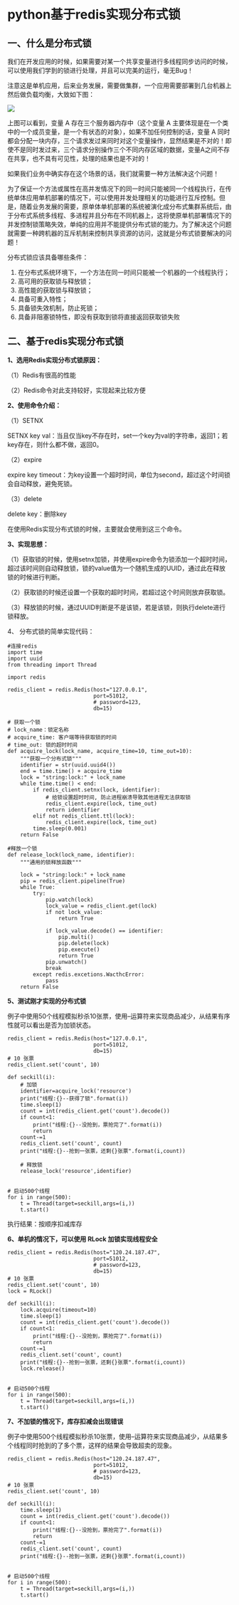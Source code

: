 # python基于redis实现分布式锁

## 一、什么是分布式锁
我们在开发应用的时候，如果需要对某一个共享变量进行多线程同步访问的时候，可以使用我们学到的锁进行处理，并且可以完美的运行，毫无Bug！

注意这是单机应用，后来业务发展，需要做集群，一个应用需要部署到几台机器上然后做负载均衡，大致如下图：

![](https://github.com/xiaonian0430/InterviewFamily/blob/master/imgs/redis/11/%E5%88%86%E5%B8%83%E5%BC%8F%E9%94%81.png)

上图可以看到，变量 A 存在三个服务器内存中（这个变量 A 主要体现是在一个类中的一个成员变量，是一个有状态的对象），如果不加任何控制的话，变量 A 同时都会分配一块内存，三个请求发过来同时对这个变量操作，显然结果是不对的！即使不是同时发过来，三个请求分别操作三个不同内存区域的数据，变量A之间不存在共享，也不具有可见性，处理的结果也是不对的！

如果我们业务中确实存在这个场景的话，我们就需要一种方法解决这个问题！

为了保证一个方法或属性在高并发情况下的同一时间只能被同一个线程执行，在传统单体应用单机部署的情况下，可以使用并发处理相关的功能进行互斥控制。但是，随着业务发展的需要，原单体单机部署的系统被演化成分布式集群系统后，由于分布式系统多线程、多进程并且分布在不同机器上，这将使原单机部署情况下的并发控制锁策略失效，单纯的应用并不能提供分布式锁的能力。为了解决这个问题就需要一种跨机器的互斥机制来控制共享资源的访问，这就是分布式锁要解决的问题！

分布式锁应该具备哪些条件：

1. 在分布式系统环境下，一个方法在同一时间只能被一个机器的一个线程执行；
2. 高可用的获取锁与释放锁；
3. 高性能的获取锁与释放锁；
4. 具备可重入特性；
5. 具备锁失效机制，防止死锁；
6. 具备非阻塞锁特性，即没有获取到锁将直接返回获取锁失败

## 二、基于redis实现分布式锁

**1、选用Redis实现分布式锁原因：**

（1）Redis有很高的性能

（2）Redis命令对此支持较好，实现起来比较方便

**2、使用命令介绍：**

（1）SETNX

SETNX key val：当且仅当key不存在时，set一个key为val的字符串，返回1；若key存在，则什么都不做，返回0。

（2）expire

expire key timeout：为key设置一个超时时间，单位为second，超过这个时间锁会自动释放，避免死锁。

（3）delete

delete key：删除key

在使用Redis实现分布式锁的时候，主要就会使用到这三个命令。

**3、实现思想：**

（1）获取锁的时候，使用setnx加锁，并使用expire命令为锁添加一个超时时间，超过该时间则自动释放锁，锁的value值为一个随机生成的UUID，通过此在释放锁的时候进行判断。

（2）获取锁的时候还设置一个获取的超时时间，若超过这个时间则放弃获取锁。

（3）释放锁的时候，通过UUID判断是不是该锁，若是该锁，则执行delete进行锁释放。

4、 分布式锁的简单实现代码：

```
#连接redis
import time
import uuid
from threading import Thread

import redis

redis_client = redis.Redis(host="127.0.0.1",
                           port=51012,
                           # password=123,
                           db=15)

# 获取一个锁
# lock_name：锁定名称
# acquire_time: 客户端等待获取锁的时间
# time_out: 锁的超时时间
def acquire_lock(lock_name, acquire_time=10, time_out=10):
    """获取一个分布式锁"""
    identifier = str(uuid.uuid4())
    end = time.time() + acquire_time
    lock = "string:lock:" + lock_name
    while time.time() < end:
        if redis_client.setnx(lock, identifier):
            # 给锁设置超时时间, 防止进程崩溃导致其他进程无法获取锁
            redis_client.expire(lock, time_out)
            return identifier
        elif not redis_client.ttl(lock):
            redis_client.expire(lock, time_out)
        time.sleep(0.001)
    return False

#释放一个锁
def release_lock(lock_name, identifier):
    """通用的锁释放函数"""
    
    lock = "string:lock:" + lock_name
    pip = redis_client.pipeline(True)
    while True:
        try:
            pip.watch(lock)
            lock_value = redis_client.get(lock)
            if not lock_value:
                return True

            if lock_value.decode() == identifier:
                pip.multi()
                pip.delete(lock)
                pip.execute()
                return True
            pip.unwatch()
            break
        except redis.excetions.WacthcError:
            pass
    return False
```

**5、测试刚才实现的分布式锁**

例子中使用50个线程模拟秒杀10张票，使用–运算符来实现商品减少，从结果有序性就可以看出是否为加锁状态。

```
redis_client = redis.Redis(host="127.0.0.1",
                           port=51012,
                           db=15)
# 10 张票
redis_client.set('count', 10)

def seckill(i):
    # 加锁
    identifier=acquire_lock('resource')
    print("线程:{}--获得了锁".format(i))
    time.sleep(1)
    count = int(redis_client.get('count').decode())
    if count<1:
        print("线程:{}--没抢到，票抢完了".format(i))
        return
    count-=1
    redis_client.set('count', count)
    print("线程:{}--抢到一张票，还剩{}张票".format(i,count))

    # 释放锁
    release_lock('resource',identifier)


# 启动500个线程
for i in range(500):
    t = Thread(target=seckill,args=(i,))
    t.start()
```

执行结果：按顺序扣减库存

**6、单机的情况下，可以使用 RLock 加锁实现线程安全**
```
redis_client = redis.Redis(host="120.24.187.47",
                           port=51012,
                           # password=123,
                           db=15)
# 10 张票
redis_client.set('count', 10)
lock = RLock()

def seckill(i):
    lock.acquire(timeout=10)
    time.sleep(1)
    count = int(redis_client.get('count').decode())
    if count<1:
        print("线程:{}--没抢到，票抢完了".format(i))
        return
    count-=1
    redis_client.set('count', count)
    print("线程:{}--抢到一张票，还剩{}张票".format(i,count))
    lock.release()


# 启动500个线程
for i in range(500):
    t = Thread(target=seckill,args=(i,))
    t.start()
```


**7、不加锁的情况下，库存扣减会出现错误**

例子中使用500个线程模拟秒杀10张票，使用–运算符来实现商品减少，从结果多个线程同时抢到的了多个票，这样的结果会导致超卖的现象。

```
redis_client = redis.Redis(host="120.24.187.47",
                           port=51012,
                           # password=123,
                           db=15)
# 10 张票
redis_client.set('count', 10)

def seckill(i):
    time.sleep(1)
    count = int(redis_client.get('count').decode())
    if count<1:
        print("线程:{}--没抢到，票抢完了".format(i))
        return
    count-=1
    redis_client.set('count', count)
    print("线程:{}--抢到一张票，还剩{}张票".format(i,count))


# 启动500个线程
for i in range(500):
    t = Thread(target=seckill,args=(i,))
    t.start()
```

